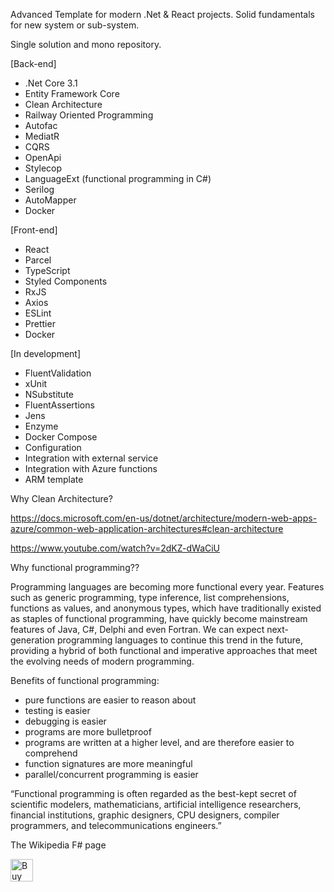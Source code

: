 Advanced Template for modern .Net & React projects.
Solid fundamentals for new system or sub-system.

Single solution and mono repository.

[Back-end]
- .Net Core 3.1
- Entity Framework Core
- Clean Architecture
- Railway Oriented Programming
- Autofac
- MediatR
- CQRS
- OpenApi
- Stylecop
- LanguageExt (functional programming in C#)
- Serilog
- AutoMapper
- Docker

[Front-end]
- React
- Parcel
- TypeScript
- Styled Components
- RxJS
- Axios
- ESLint
- Prettier
- Docker

[In development]
- FluentValidation
- xUnit
- NSubstitute
- FluentAssertions
- Jens
- Enzyme
- Docker Compose
- Configuration
- Integration with external service
- Integration with Azure functions
- ARM template


Why Clean Architecture?

https://docs.microsoft.com/en-us/dotnet/architecture/modern-web-apps-azure/common-web-application-architectures#clean-architecture

https://www.youtube.com/watch?v=2dKZ-dWaCiU


Why functional programming??

Programming languages are becoming more functional every year.
Features such as generic programming, type inference, list comprehensions, functions as values, and anonymous types, which have traditionally existed as staples of functional programming, have quickly become mainstream features of Java, C#, Delphi and even Fortran.
We can expect next-generation programming languages to continue this trend in the future, providing a hybrid of both functional and imperative approaches that meet the evolving needs of modern programming.

Benefits of functional programming:
 - pure functions are easier to reason about
 - testing is easier
 - debugging is easier
 - programs are more bulletproof
 - programs are written at a higher level, and are therefore easier to comprehend
 - function signatures are more meaningful
 - parallel/concurrent programming is easier

“Functional programming is often regarded as the best-kept secret of scientific modelers, mathematicians, artificial intelligence researchers, financial institutions, graphic designers, CPU designers, compiler programmers, and telecommunications engineers.”

The Wikipedia F# page

<a href='https://ko-fi.com/N4N11FCB5' target='_blank'><img height='36' style='border:0px;height:36px;' src='https://az743702.vo.msecnd.net/cdn/kofi3.png?v=2' border='0' alt='Buy Me a Coffee at ko-fi.com' /></a>